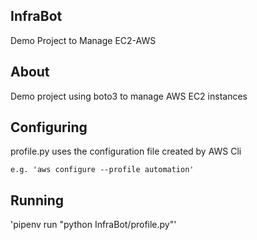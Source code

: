 ## InfraBot
Demo Project to Manage EC2-AWS

## About
Demo project using boto3 to manage AWS EC2 instances

## Configuring
profile.py uses the configuration file created by AWS Cli

    e.g. 'aws configure --profile automation'

## Running
'pipenv run "python InfraBot/profile.py"'

